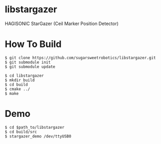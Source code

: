 # libstargazer
HAGISONIC StarGazer (Ceil Marker Position Detector)

# How To Build 
    
    $ git clone https://github.com/sugarsweetrobotics/libstargazer.git  
    $ git submodule init  
    $ git submodule update  
    
    $ cd libstargazer   
    $ mkdir build  
    $ cd build  
    $ cmake ../  
    $ make  


# Demo

    $ cd $path_to/libstargazer
    $ cd build/src
    $ stargazer_demo /dev/ttyUSB0 


